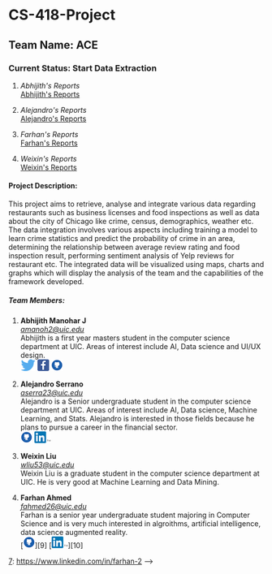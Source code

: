 <h1>CS-418-Project</h1>

<h2>Team Name: ACE</h2>


<h3>Current Status: Start Data Extraction </h3>

<!-- following line was breaking my code and showing tags -->
<!--<h4>Individial Status Reports Page:<br/><h4>-->

1. *Abhijith's Reports*<br/>
   [Abhijith's Reports](site/reports/abhijith/index.html)
   
2. *Alejandro's Reports* <br/>
   [Alejandro's Reports](site/reports/alejandro/index.html)

3. *Farhan's Reports* <br/>
   [Farhan's Reports](site/reports/farhan/index.html)

4. *Weixin's Reports* <br/>
   [Weixin's Reports](site/reports/weixin/index.html)


<h4>Project Description:</h4>
<p>
This project aims to retrieve, analyse and integrate various data regarding restaurants such as business licenses and food inspections as well as data about the city of Chicago like crime, census, demographics, weather etc. The data integration involves various aspects including training a model to learn crime statistics and predict the probability of crime in an area, determining the relationship between average review rating and food inspection result, performing sentiment analysis of Yelp reviews for restaurant etc. The integrated data will be visualized using maps, charts and graphs which will display the analysis of the team and the capabilities of the framework developed.</p>


<h5>Team Members:</h5>


1. **Abhijith Manohar J** <br/>
  *amanoh2@uic.edu* <br/>
  Abhijith is a first year masters student in the computer science department at UIC. Areas of interest include AI, Data    science and UI/UX design.<br/> 
  [![alt text][1.1]][1]
  [![alt text][2.1]][2]
  [![alt text][6.1]][6]

2. **Alejandro Serrano** <br/>
  *aserra23@uic.edu* <br/>
  Alejandro is a Senior undergraduate student in the computer science department at UIC. Areas of interest include AI, Data    science, Machine Learning, and Stats. Alejandro is interested in those fields because he plans to pursue a career in the financial sector.<br/> 
  [![alt text][6.1]][8]
  [![alt text][7.1]][7]
  <!-- I was using the following commented line to test .md and .html files-->
  <!-- <br/> <a href="site/index.html">site to team</a> <br/> -->
3. **Weixin Liu** <br/>
  *wliu53@uic.edu* <br/>
  Weixin Liu is a graduate student in the computer science department at UIC. He is very good at Machine Learning and Data Mining.<br/>
  
4. **Farhan Ahmed** <br/>
  *fahmed26@uic.edu* <br/>
  Farhan is a senior year undergraduate student majoring in Computer Science and is very much interested in algroithms, artificial intelligence, data science augmented reality.<br/>
[![alt text][6.1]][9]
[![alt text][7.1]][10]
<!-- links to social media icons -->

<!-- icons with padding -->
<!-- 
https://github.com/farhan13/CS-418-Project/blob/master/site/images/icon_facebook.png
-->
<!-- 
(twitter icon with padding) 
(facebook icon with padding)
(google plus icon with padding)
(tumblr icon with padding)
(dribbble icon with padding)
(github icon with padding)
(linkedin icon with padding)
-->
[1.1]: /site/images/icon_twitter.png 
[2.1]: /site/images/icon_facebook.png 
[3.1]: /site/images/icon_google.png 
[4.1]: /site/images/icon_tumblr.png 
[5.1]: /site/images/Dribbble-Icon.png 
[6.1]: /site/images/icon_github.png 
[7.1]: /site/images/icon_linkedin.png 




<!-- links to your social media accounts -->
<!-- update these accordingly -->
<!--
[1]: https://twitter.com/
[2]: https://www.facebook.com/
[3]: https://plus.google.com/
[4]: http://carlsed.tumblr.com/
[5]: http://dribbble.com/
[6]: https://github.com/
[7]: https://www.linkedin.com/
-->

<!-- abhijith -->
[1]: https://twitter.com/abhijith2893
[2]: https://www.facebook.com/abhijith.manohar.16
[6]: https://github.com/abhijith28

<!-- alejandro -->
[8]: https://github.com/aserra23
[7]: https://www.linkedin.com/in/alejandro6serrano 

<!-- farhan -->
[6]: https://github.com/farhan13
[7]: https://www.linkedin.com/in/farhan-2 -->
